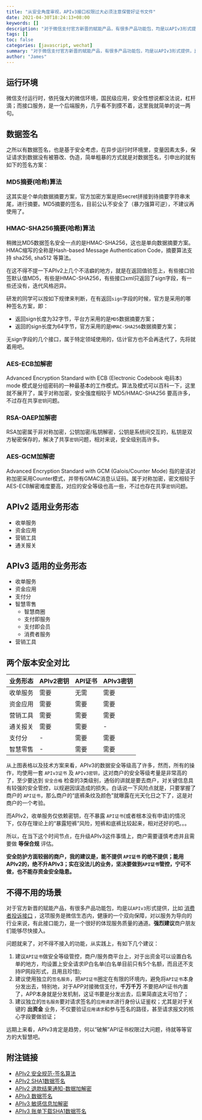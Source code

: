 ```yaml
---
title: "从安全角度审视，APIv3接口权限过大必须注意保管好证书文件"
date: 2021-04-30T18:24:13+08:00
keywords: []
description: "对于微信支付官方新晋的赋能产品，有很多产品功能包，均是以APIv3形式提供，比如 消费者投诉接口，这项服务是微信生态内，健康的一个双向保障，对以服务为导向的行业来说，有此接口能力，是一个很好的体现服务质量的通道。强烈建议商户朋友们能够尽快接入。"
tags: []
toc: false
categories: [javascript, wechat]
summary: "对于微信支付官方新晋的赋能产品，有很多产品功能包，均是以APIv3形式提供，比如 消费者投诉接口，这项服务是微信生态内，健康的一个双向保障，对以服务为导向的行业来说，有此接口能力，是一个很好的体现服务质量的通道。强烈建议商户朋友们能够尽快接入。"
author: "James"
---
```


## 运行环境

微信支付运行时，依托强大的微信环境，国民级应用，安全性想说都没法说，杠杆滴；而接口服务，是一个后端服务，几乎看不到摸不着，这里我就简单的说一两句。

## 数据签名

之所以有数据签名，也是基于安全考虑，在异步运行时环境里，变量因素太多，保证请求到数据没有被篡改、伪造，简单粗暴的方式就是对数据签名，引申出的就有如下的签名方案：

### MD5摘要(哈希)算法

这其实是个单向数据摘要方案，官方加密方案是把secret拼接到待摘要字符串末尾，进行摘要。MD5摘要的签名，目前公认不安全了（暴力强算可逆），不建议再使用了。

### HMAC-SHA256摘要(哈希)算法

稍微比MD5数据签名安全一点的是HMAC-SHA256，这也是单向数据摘要方案。HMAC缩写的全称是Hash-based Message Authentication Code，摘要算法支持 sha256, sha512 等算法。

在这不得不提一下APIv2上几个不洁癖的地方，就是在返回值验签上，有些接口验签默认值MD5，有些是HMAC-SHA256，有些接口xml只返回了sign字段，有一些还没有，迭代风格迥异。

研发的同学可以按如下规律来判断，在有返回`sign`字段的时候，官方是采用的哪种签名方案，即：

- 返回sign长度为32字节，平台方采用的是`MD5`数据摘要方案；
- 返回的sign长度为64字节，官方采用的是`HMAC-SHA256`数据摘要方案；

无sign字段的几个接口，属于特定领域使用的，估计官方也不会再迭代了，先将就着用吧。

### AES-ECB加解密

Advanced Encryption Standard with ECB (Electronic Codebook 电码本) mode 模式是分组密码的一种最基本的工作模式。算法及模式可以百科一下，这里就不展开了，属于对称加密，安全强度相较于 MD5/HMAC-SHA256 要高许多，不过存在共享`密钥`问题。

### RSA-OAEP加解密

RSA加密属于非对称加密，公钥加密/私钥解密，公钥是系统间交互的，私钥是双方秘密保存的，解决了共享`密钥`问题，相对来说，安全级别高许多。

### AES-GCM加解密

Advanced Encryption Standard with GCM (Galois/Counter Mode) 指的是该对称加密采用Counter模式，并带有GMAC消息认证码。属于对称加密，密文相较于AES-ECB解密难度要高，对应的安全等级也高一些，不过也存在共享`密钥`问题。

## APIv2 适用业务形态

- 收单服务
- 资金应用
- 营销工具
- 通关报关

## APIv3 适用的业务形态

- 收单服务
- 资金应用
- 支付分
- 智慧零售
  - 智慧商圈
  - 支付即服务
  - 支付即会员
  - 消费者服务
- 营销工具

## 两个版本安全对比

| 业务形态 | APIv2密钥 | API证书 | APIv3密钥 |
| ------ | -------- | ------ | -------- |
| 收单服务 | 需要 | 无需 | 需要
| 资金应用 | 需要 | 需要 | 需要
| 营销工具 | 需要 | 需要 | 需要
| 通关报关 | 需要 | 需要 | -
| 支付分   | - | 需要 | 需要
| 智慧零售 | - | 需要 | 需要


从上图表格以及技术方案来看，APIv3的数据安全等级高了许多，然而，所有的操作，均使用一套 `APIv3证书` 及 `APIv3密钥`，这对商户的安全等级考量是非常高的了，至少要达到 `安全合格` 检查的3类级别，通俗的讲就是要去商户，对关键信息具有较强的安全管控，以规避因误造成的损失。白话说一下风险点就是，只要掌握了商户的 `API证书`，那么商户的“底裤条纹及颜色”就曝露在光天化日之下了，这是对商户的一个考验。

而APIv2，收单服务仅依赖密钥，在不暴露 `API证书`(或者根本没有申请)的情况下，仅存在理论上的“暴露短裤”风险，短裤和底裤比较起来，相对还好的吧。。。

所以，在当下这个时间节点，在升级APIv3这件事情上，商户需要谨慎考虑并且需要做 **等保合规** 评估。

**安全防护方面较弱的商户，我的建议是，能不提供 `API证书` 的绝不提供；能用APIv2的，绝不升APIv3；实在没法儿的业务，坚决要做到`API证书`管控，宁可不做，也不能存资金安全隐患。**

## 不得不用的场景

对于官方新晋的赋能产品，有很多产品功能包，均是以`APIv3`形式提供，比如 [消费者投诉接口](https://pay.weixin.qq.com/wiki/doc/apiv3/apis/chapter10_2_11.shtml) ，这项服务是微信生态内，健康的一个双向保障，对以服务为导向的行业来说，有此接口能力，是一个很好的体现服务质量的通道。**强烈建议**商户朋友们能够尽快接入。

问题就来了，对不得不接入的功能，从实践上，有如下几个建议：

1. 建议`API证书`做安全等级管控，商户/服务商平台上，对于出资金可以设置白名单的地方，均设置上安全请求IP白名单(白名单目前只有5个名额，而且还不支持IP网段形式，且用且珍惜);
2. 建议使用独立的`签名服务`，把`API证书`圈定在有限的环境内，避免将`API证书`本身分发出去，特别地，对于APP对接微信支付，**千万千万** 不要把API证书内置了，APP本身就是分发机制，这证书要是分发出去，后果简直这太可怕了；
3. 建议独立的`签名服务`要对请求签名的`应用请求`进行身份认证鉴权；尤其是对于关键的 **出资金** 业务，不仅要验证`应用请求`和参与签名的路径，甚至请求报文的核心字段要做验证；

远期上来看，APIv3肯定是趋势，何以“破解”API证书权限过大问题，待就等等官方的大智慧吧。

## 附注链接

- [APIv2 安全规范-签名算法](https://pay.weixin.qq.com/wiki/doc/api/jsapi.php?chapter=4_3)
- [APIv2 SHA1数据签名](https://pay.weixin.qq.com/wiki/doc/api/jsapi.php?chapter=9_18&index=7)
- [APIv2 退款结果通知-数据加解密](https://pay.weixin.qq.com/wiki/doc/api/jsapi.php?chapter=9_16&index=10)
- [APIv3 数据签名](https://pay.weixin.qq.com/wiki/doc/apiv3/wechatpay/wechatpay3_3.shtml)
- [APIv3 敏感信息加解密](https://pay.weixin.qq.com/wiki/doc/apiv3/wechatpay/wechatpay4_3.shtml)
- [APIv3 账单下载SHA1数据签名](https://pay.weixin.qq.com/wiki/doc/apiv3/apis/chapter3_1_8.shtml)
